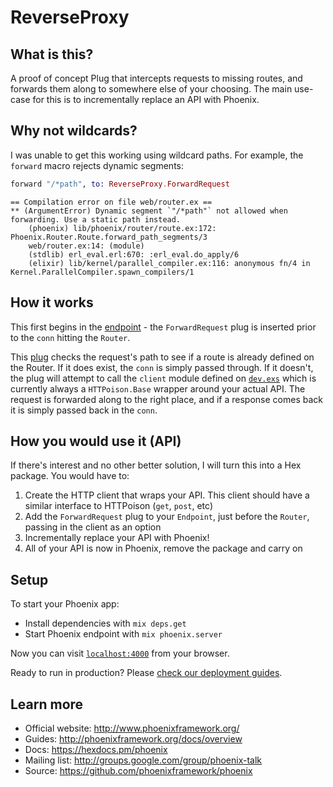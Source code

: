# ReverseProxy

## What is this?

A proof of concept Plug that intercepts requests to missing routes, and forwards them along to somewhere else of your choosing. The main use-case for this is to incrementally replace an API with Phoenix.

## Why not wildcards?

I was unable to get this working using wildcard paths. For example, the `forward` macro rejects dynamic segments:

```elixir
forward "/*path", to: ReverseProxy.ForwardRequest
```

```
== Compilation error on file web/router.ex ==
** (ArgumentError) Dynamic segment `"/*path"` not allowed when forwarding. Use a static path instead.
    (phoenix) lib/phoenix/router/route.ex:172: Phoenix.Router.Route.forward_path_segments/3
    web/router.ex:14: (module)
    (stdlib) erl_eval.erl:670: :erl_eval.do_apply/6
    (elixir) lib/kernel/parallel_compiler.ex:116: anonymous fn/4 in Kernel.ParallelCompiler.spawn_compilers/1
```

## How it works

This first begins in the [endpoint](lib/reverse_proxy/endpoint.ex) - the `ForwardRequest` plug is inserted prior to the `conn` hitting the `Router`.

This [plug](web/strategies/forward_request.ex) checks the request's path to see if a route is already defined on the Router. If it does exist, the `conn` is simply passed through. If it doesn't, the plug will attempt to call the `client` module defined on [`dev.exs`](config/dev.exs) which is currently always a `HTTPoison.Base` wrapper around your actual API. The request is forwarded along to the right place, and if a response comes back it is simply passed back in the `conn`.

## How you would use it (API)

If there's interest and no other better solution, I will turn this into a Hex package. You would have to:

1. Create the HTTP client that wraps your API. This client should have a similar interface to HTTPoison (`get`, `post`, etc)
1. Add the `ForwardRequest` plug to your `Endpoint`, just before the `Router`, passing in the client as an option
1. Incrementally replace your API with Phoenix!
1. All of your API is now in Phoenix, remove the package and carry on

## Setup

To start your Phoenix app:

  * Install dependencies with `mix deps.get`
  * Start Phoenix endpoint with `mix phoenix.server`

Now you can visit [`localhost:4000`](http://localhost:4000) from your browser.

Ready to run in production? Please [check our deployment guides](http://www.phoenixframework.org/docs/deployment).

## Learn more

  * Official website: http://www.phoenixframework.org/
  * Guides: http://phoenixframework.org/docs/overview
  * Docs: https://hexdocs.pm/phoenix
  * Mailing list: http://groups.google.com/group/phoenix-talk
  * Source: https://github.com/phoenixframework/phoenix
